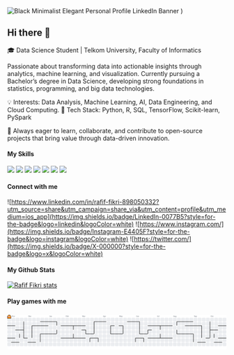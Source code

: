 <img width="1584" height="396" alt="Black Minimalist Elegant Personal Profile LinkedIn Banner" src="https://github.com/user-attachments/assets/86e45bbb-5712-4b2d-aaad-516a6707397e" />
)


## Hi there 👋

🎓 Data Science Student | Telkom University, Faculty of Informatics

Passionate about transforming data into actionable insights through analytics, machine learning, and visualization.
Currently pursuing a Bachelor’s degree in Data Science, developing strong foundations in statistics, programming, and big data technologies.

💡 Interests: Data Analysis, Machine Learning, AI, Data Engineering, and Cloud Computing.
🧰 Tech Stack: Python, R, SQL, TensorFlow, Scikit-learn, PySpark

🚀 Always eager to learn, collaborate, and contribute to open-source projects that bring value through data-driven innovation.

#### My Skills
<p align="left">
  <img src="https://img.shields.io/badge/Python-FFD43B?style=for-the-badge&logo=python&logoColor=blue" />
  <img src="https://img.shields.io/badge/scikit_learn-F7931E?style=for-the-badge&logo=scikit-learn&logoColor=white" />
  <img src="https://img.shields.io/badge/Pandas-2C2D72?style=for-the-badge&logo=pandas&logoColor=white" />
  <img src="https://img.shields.io/badge/Numpy-777BB4?style=for-the-badge&logo=numpy&logoColor=white" />
  <img src="https://img.shields.io/badge/Canva-%2300C4CC.svg?&style=for-the-badge&logo=Canva&logoColor=white" />
  <img src="https://img.shields.io/badge/Figma-F24E1E?style=for-the-badge&logo=figma&logoColor=white" />
  <img src="https://img.shields.io/badge/ChatGPT-74aa9c?style=for-the-badge&logo=openai&logoColor=white" />
</p>



#### Connect with me
![https://www.linkedin.com/in/rafif-fikri-898050332?utm_source=share&utm_campaign=share_via&utm_content=profile&utm_medium=ios_app](https://img.shields.io/badge/LinkedIn-0077B5?style=for-the-badge&logo=linkedin&logoColor=white) ![https://www.instagram.com/](https://img.shields.io/badge/Instagram-E4405F?style=for-the-badge&logo=instagram&logoColor=white) ![https://twitter.com/](https://img.shields.io/badge/X-000000?style=for-the-badge&logo=x&logoColor=white)

#### My Github Stats
[![Rafif Fikri stats](https://github-readme-stats.vercel.app/api?username=rafifkri&show_icons=true&theme=radical)](https://github.com/anuraghazra/github-readme-stats)

#### Play games with me

###

<picture>
  <source media="(prefers-color-scheme: dark)" srcset="https://raw.githubusercontent.com/rafifkri/rafifkri/output/pacman-contribution-graph-dark.svg">
  <source media="(prefers-color-scheme: light)" srcset="https://raw.githubusercontent.com/rafifkri/rafifkri/output/pacman-contribution-graph.svg">
  <img alt="pacman contribution graph" src="https://raw.githubusercontent.com/rafifkri/rafifkri/output/pacman-contribution-graph.svg">
</picture>

###







 


